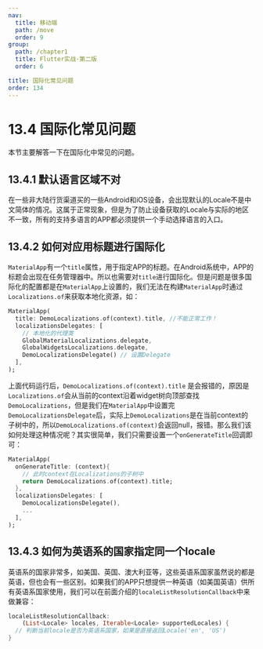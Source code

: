 ```yaml
---
nav:
  title: 移动端
  path: /move
  order: 9
group:
  path: /chapter1
  title: Flutter实战·第二版
  order: 6

title: 国际化常见问题
order: 134
---
```




# 13.4 国际化常见问题

本节主要解答一下在国际化中常见的问题。

## 13.4.1 默认语言区域不对

在一些非大陆行货渠道买的一些Android和iOS设备，会出现默认的Locale不是中文简体的情况。这属于正常现象，但是为了防止设备获取的Locale与实际的地区不一致，所有的支持多语言的APP都必须提供一个手动选择语言的入口。

## 13.4.2 如何对应用标题进行国际化

`MaterialApp`有一个`title`属性，用于指定APP的标题。在Android系统中，APP的标题会出现在任务管理器中。所以也需要对`title`进行国际化。但是问题是很多国际化的配置都是在`MaterialApp`上设置的，我们无法在构建`MaterialApp`时通过`Localizations.of`来获取本地化资源，如：

```dart
MaterialApp(
  title: DemoLocalizations.of(context).title, //不能正常工作！
  localizationsDelegates: [
    // 本地化的代理类
    GlobalMaterialLocalizations.delegate,
    GlobalWidgetsLocalizations.delegate,
    DemoLocalizationsDelegate() // 设置Delegate
  ],
);
```

上面代码运行后，`DemoLocalizations.of(context).title` 是会报错的，原因是`Localizations.of`会从当前的context沿着widget树向顶部查找`DemoLocalizations`，但是我们在`MaterialApp`中设置完`DemoLocalizationsDelegate`后，实际上`DemoLocalizations`是在当前context的子树中的，所以`DemoLocalizations.of(context)`会返回null，报错。那么我们该如何处理这种情况呢？其实很简单，我们只需要设置一个`onGenerateTitle`回调即可：

```dart
MaterialApp(
  onGenerateTitle: (context){
    // 此时context在Localizations的子树中
    return DemoLocalizations.of(context).title;
  },
  localizationsDelegates: [
    DemoLocalizationsDelegate(),
    ...
  ],
);
```

## 13.4.3 如何为英语系的国家指定同一个locale

英语系的国家非常多，如美国、英国、澳大利亚等，这些英语系国家虽然说的都是英语，但也会有一些区别。如果我们的APP只想提供一种英语（如美国英语）供所有英语系国家使用，我们可以在前面介绍的`localeListResolutionCallback`中来做兼容：

```dart
localeListResolutionCallback:
    (List<Locale> locales, Iterable<Locale> supportedLocales) {
  // 判断当前locale是否为英语系国家，如果是直接返回Locale('en', 'US')     
}
```

